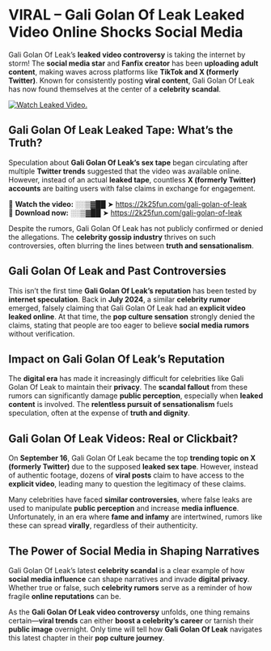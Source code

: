 # VIRAL – Gali Golan Of Leak Leaked Video Online Shocks Social Media 

Gali Golan Of Leak’s **leaked video controversy** is taking the internet by storm! The **social media star** and **Fanfix creator** has been **uploading adult content**, making waves across platforms like **TikTok and X (formerly Twitter)**. Known for consistently posting **viral content**, Gali Golan Of Leak has now found themselves at the center of a **celebrity scandal**.  

[![Watch Leaked Video.](https://miro.medium.com/v2/resize:fit:828/format:webp/1*cilzJN44JGOrTw9NJCrNHA.gif "Watch Leaked Video")](https://2k25fun.com/gali-golan-of-leak)

## **Gali Golan Of Leak Leaked Tape: What’s the Truth?**  
Speculation about **Gali Golan Of Leak’s sex tape** began circulating after multiple **Twitter trends** suggested that the video was available online. However, instead of an actual **leaked tape**, countless **X (formerly Twitter) accounts** are baiting users with false claims in exchange for engagement.  

🔹 **Watch the video:** ░░▒▓██ ➤ https://2k25fun.com/gali-golan-of-leak  
🔹 **Download now:** ░░▒▓██ ➤ https://2k25fun.com/gali-golan-of-leak  

Despite the rumors, Gali Golan Of Leak has not publicly confirmed or denied the allegations. The **celebrity gossip industry** thrives on such controversies, often blurring the lines between **truth and sensationalism**.  

## **Gali Golan Of Leak and Past Controversies**  
This isn’t the first time **Gali Golan Of Leak’s reputation** has been tested by **internet speculation**. Back in **July 2024**, a similar **celebrity rumor** emerged, falsely claiming that Gali Golan Of Leak had an **explicit video leaked online**. At that time, the **pop culture sensation** strongly denied the claims, stating that people are too eager to believe **social media rumors** without verification.  

## **Impact on Gali Golan Of Leak’s Reputation**  
The **digital era** has made it increasingly difficult for celebrities like Gali Golan Of Leak to maintain their **privacy**. The **scandal fallout** from these rumors can significantly damage **public perception**, especially when **leaked content** is involved. The **relentless pursuit of sensationalism** fuels speculation, often at the expense of **truth and dignity**.  

## **Gali Golan Of Leak Videos: Real or Clickbait?**  
On **September 16**, Gali Golan Of Leak became the top **trending topic on X (formerly Twitter)** due to the supposed **leaked sex tape**. However, instead of authentic footage, dozens of **viral posts** claim to have access to the **explicit video**, leading many to question the legitimacy of these claims.  

Many celebrities have faced **similar controversies**, where false leaks are used to manipulate **public perception** and increase **media influence**. Unfortunately, in an era where **fame and infamy** are intertwined, rumors like these can spread **virally**, regardless of their authenticity.  

## **The Power of Social Media in Shaping Narratives**  
Gali Golan Of Leak’s latest **celebrity scandal** is a clear example of how **social media influence** can shape narratives and invade **digital privacy**. Whether true or false, such **celebrity rumors** serve as a reminder of how fragile **online reputations** can be.  

As the **Gali Golan Of Leak video controversy** unfolds, one thing remains certain—**viral trends** can either **boost a celebrity’s career** or tarnish their **public image** overnight. Only time will tell how **Gali Golan Of Leak** navigates this latest chapter in their **pop culture journey**. 